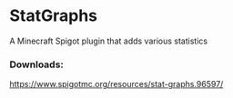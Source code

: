 # StatGraphs
A Minecraft Spigot plugin that adds various statistics

### Downloads:
https://www.spigotmc.org/resources/stat-graphs.96597/
